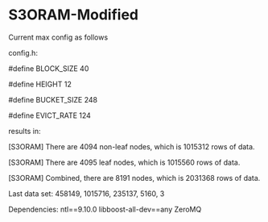 # S3ORAM-Modified

Current max config as follows

config.h: 


#define BLOCK_SIZE 40

#define HEIGHT 12

#define BUCKET_SIZE 248

#define EVICT_RATE 124


results in:


[S3ORAM] There are 4094 non-leaf nodes, which is 1015312 rows of data.

[S3ORAM] There are 4095 leaf nodes, which is 1015560 rows of data.

[S3ORAM] Combined, there are 8191 nodes, which is 2031368 rows of data.

Last data set: 458149, 1015716, 235137, 5160, 3


Dependencies:
ntl==9.10.0
libboost-all-dev==any
ZeroMQ

